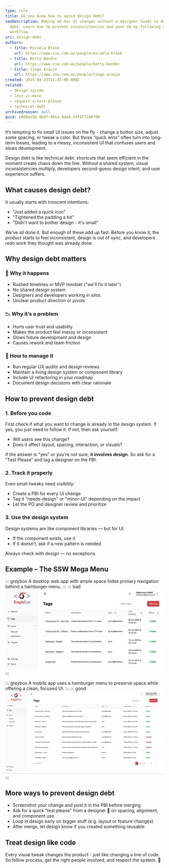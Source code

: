 ```yaml
---
type: rule
title: Do you know how to avoid design debt?
seoDescription: Making ad-hoc UI changes without a designer leads to design
  debt. Learn how to prevent inconsistencies and poor UX by following a better
  workflow.
uri: design-debt
authors:
  - title: Micaela Blank
    url: https://www.ssw.com.au/people/micaela-blank
  - title: Betty Bondoc
    url: https://www.ssw.com.au/people/betty-bondoc
  - title: Tiago Araujo
    url: https://www.ssw.com.au/people/tiago-araujo
created: 2025-04-23T11:45:00.000Z
related:
  - design-system
  - less-is-more
  - request-a-test-please
  - technical-debt
archivedreason: null
guid: e0d0ea3b-9b9f-465a-8da8-54f6f7280790
---
```


It’s tempting to fix small UI issues on the fly - change a button size, adjust some spacing, or tweak a color. But those “quick wins” often turn into long-term losses, leading to a messy, inconsistent UI that confuses users and slows development.

<!--endintro-->

Design debt is like technical debt: shortcuts that seem efficient in the moment create chaos down the line. Without a shared system, visual inconsistencies multiply, developers second-guess design intent, and user experience suffers.

## What causes design debt?

It usually starts with innocent intentions:

* "Just added a quick icon"
* "Tightened the padding a bit"
* "Didn't want to bother design - it's small"

We’ve all done it. But enough of these add up fast. Before you know it, the product starts to feel inconsistent, design is out of sync, and developers redo work they thought was already done.

## Why design debt matters

### 🚨 Why it happens

* Rushed timelines or MVP mindset ("we'll fix it later")
* No shared design system
* Designers and developers working in silos
* Unclear product direction or pivots

### 📉 Why it’s a problem

* Hurts user trust and usability
* Makes the product feel messy or inconsistent
* Slows future development and design
* Causes rework and team friction

### 🧹 How to manage it

* Run regular UX audits and design reviews
* Maintain a living design system or component library
* Include UI refactoring in your roadmap
* Document design decisions with clear rationale

## How to prevent design debt

### 1. Before you code

First check if what you want to change is already in the design system. If yes, you just need to follow it. If not, then ask yourself:

* Will users see this change?
* Does it affect layout, spacing, interaction, or visuals?

If the answer is "yes" or you're not sure; **it involves design**. So ask for a "Test Please" and tag a designer on the PBI.

### 2. Track it properly

Even small tweaks need visibility:

* Create a PBI for every UI change
* Tag it "needs-design" or "minor-UI" depending on the impact
* Let the PO and designer review and prioritize

### 3. Use the design system

Design systems are like component libraries — but for UI.

* If the component exists, use it
* If it doesn’t, ask if a new pattern is needed

Always check with design — no exceptions.

## Example – The SSW Mega Menu

::: greybox
A desktop web app with ample space hides primary navigation behind a hamburger menu.
:::
::: bad
![Figure: Bad Example – On desktop, navigation should be visible when screen space allows. Hiding it behind a hamburger reduces usability.](design-debt-bad.png)
:::

::: greybox
A mobile app uses a hamburger menu to preserve space while offering a clean, focused UI.
:::
::: good
![Figure: Good Example – On mobile, screen space is limited, so hiding the nav behind a hamburger is appropriate.](design-debt-good.png)
:::

## More ways to prevent design debt

* Screenshot your change and post it in the PBI before merging
* Ask for a quick "test please" from a designer 👀 on spacing, alignment, and component use
* Loop in design early on bigger stuff (e.g. layout or feature changes)
* After merge, let design know if you created something reusable

## Treat design like code

Every visual tweak changes the product - just like changing a line of code. So follow process, get the right people involved, and respect the system. 🤖
